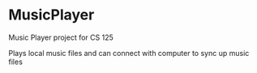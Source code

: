 # MusicPlayer
Music Player project for CS 125

Plays local music files and can connect with computer to sync up music files
